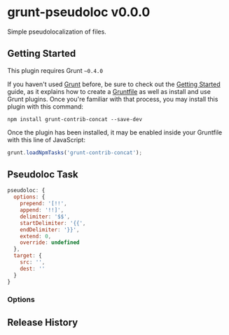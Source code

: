 # grunt-pseudoloc v0.0.0

Simple pseudolocalization of files.

## Getting Started

This plugin requires Grunt `~0.4.0`

If you haven't used [Grunt](http://gruntjs.com/) before, be sure to check out
the [Getting Started](http://gruntjs.com/getting-started) guide, as it
explains how to create a [Gruntfile](http://gruntjs.com/sample-gruntfile) as
well as install and use Grunt plugins. Once you're familiar with that process,
you may install this plugin with this command:

```shell
npm install grunt-contrib-concat --save-dev
```

Once the plugin has been installed, it may be enabled inside your Gruntfile
with this line of JavaScript:

```js
grunt.loadNpmTasks('grunt-contrib-concat');
```
## Pseudoloc Task

```js
pseudoloc: {
  options: {
    prepend: '[!!',
    append: '!!]',
    delimiter: '$$',
    startDelimiter: '{{',
    endDelimiter: '}}',
    extend: 0,
    override: undefined
  },
  target: {
    src: '',
    dest: ''
  }
}
```

### Options

## Release History